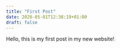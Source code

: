```yaml
---
title: "First Post"
date: 2020-05-01T12:38:19+01:00
draft: false
---
```

Hello, this is my first post in my new website!
